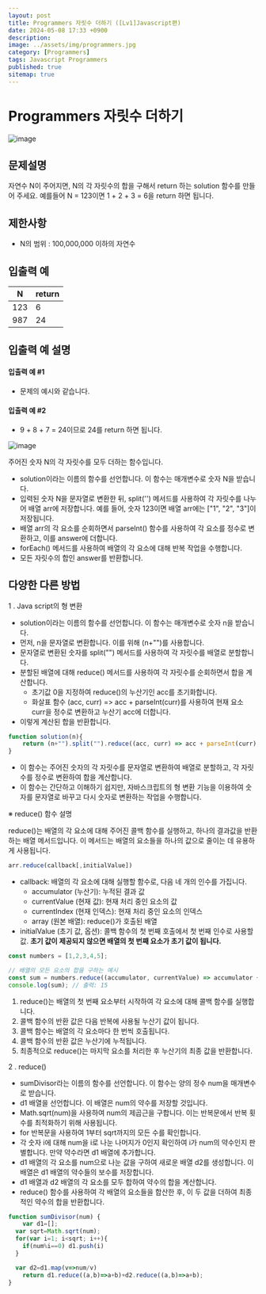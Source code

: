 ```yaml
---
layout: post
title: Programmers 자릿수 더하기 ([Lv1]Javascript편)
date: 2024-05-08 17:33 +0900
description: 
image: ../assets/img/programmers.jpg
category: [Programmers]
tags: Javascript Programmers
published: true
sitemap: true
---
```


# Programmers 자릿수 더하기

![image](https://github.com/gnlgk/gnlgk.github.io/assets/161431748/60578a9d-47b2-4b30-8f4e-318d2c30d415)

## 문제설명

자연수 N이 주어지면, N의 각 자릿수의 합을 구해서 return 하는 solution 함수를 만들어 주세요.
예를들어 N = 123이면 1 + 2 + 3 = 6을 return 하면 됩니다.

## 제한사항

* N의 범위 : 100,000,000 이하의 자연수

## 입출력 예

|N|return|
|---|---|
|123|6|
|987|24|

## 입출력 예 설명

#### 입출력 예 #1

* 문제의 예시와 같습니다.

#### 입출력 예 #2

* 9 + 8 + 7 = 24이므로 24를 return 하면 됩니다.

![image](https://github.com/gnlgk/gnlgk.github.io/assets/161431748/bd8657c3-1061-48b4-aa88-ca1c49d3006b)

주어진 숫자 N의 각 자릿수를 모두 더하는 함수입니다.

* solution이라는 이름의 함수를 선언합니다. 이 함수는 매개변수로 숫자 N을 받습니다.
* 입력된 숫자 N을 문자열로 변환한 뒤, split('') 메서드를 사용하여 각 자릿수를 나누어 배열 arr에 저장합니다. 예를 들어, 숫자 123이면 배열 arr에는 ["1", "2", "3"]이 저장됩니다.
* 배열 arr의 각 요소를 순회하면서 parseInt() 함수를 사용하여 각 요소를 정수로 변환하고, 이를 answer에 더합니다.
* forEach() 메서드를 사용하여 배열의 각 요소에 대해 반복 작업을 수행합니다.
* 모든 자릿수의 합인 answer를 반환합니다.

## 다양한 다른 방법

1 . Java script의 형 변환

* solution이라는 이름의 함수를 선언합니다. 이 함수는 매개변수로 숫자 n을 받습니다.
* 먼저, n을 문자열로 변환합니다. 이를 위해 (n+"")를 사용합니다.
* 문자열로 변환된 숫자를 split("") 메서드를 사용하여 각 자릿수를 배열로 분할합니다.
* 분할된 배열에 대해 reduce() 메서드를 사용하여 각 자릿수를 순회하면서 합을 계산합니다.
  - 초기값 0을 지정하여 reduce()의 누산기인 acc를 초기화합니다.
  - 화살표 함수 (acc, curr) => acc + parseInt(curr)를 사용하여 현재 요소 curr을 정수로 변환하고 누산기 acc에 더합니다.
* 이렇게 계산된 합을 반환합니다.

````javascript
function solution(n){
    return (n+"").split("").reduce((acc, curr) => acc + parseInt(curr), 0)
}
````

* 이 함수는 주어진 숫자의 각 자릿수를 문자열로 변환하여 배열로 분할하고, 각 자릿수를 정수로 변환하여 합을 계산합니다.
* 이 함수는 간단하고 이해하기 쉽지만, 자바스크립트의 형 변환 기능을 이용하여 숫자를 문자열로 바꾸고 다시 숫자로 변환하는 작업을 수행합니다.

※ reduce() 함수 설명

reduce()는 배열의 각 요소에 대해 주어진 콜백 함수를 실행하고, 하나의 결과값을 반환하는 배열 메서드입니다. 이 메서드는 배열의 요소들을 하나의 값으로 줄이는 데 유용하게 사용됩니다.

````javascript
arr.reduce(callback[,initialValue])
````

* callback: 배열의 각 요소에 대해 실행할 함수로, 다음 네 개의 인수를 가집니다.
  - accumulator (누산기): 누적된 결과 값
  - currentValue (현재 값): 현재 처리 중인 요소의 값
  - currentIndex (현재 인덱스): 현재 처리 중인 요소의 인덱스
  - array (원본 배열): reduce()가 호출된 배열
* initialValue (초기 값, 옵션): 콜백 함수의 첫 번째 호출에서 첫 번째 인수로 사용할 값. **초기 값이 제공되지 않으면 배열의 첫 번째 요소가 초기 값이 됩니다.**

````javascript
const numbers = [1,2,3,4,5];

// 배열의 모든 요소의 합을 구하는 예시
const sum = numbers.reduce((accumulator, currentValue) => accumulator + currentValue, 0);
console.log(sum); // 출력: 15
````

1. reduce()는 배열의 첫 번째 요소부터 시작하여 각 요소에 대해 콜백 함수를 실행합니다.
2. 콜백 함수의 반환 값은 다음 반복에 사용될 누산기 값이 됩니다.
3. 콜백 함수는 배열의 각 요소마다 한 번씩 호출됩니다.
4. 콜백 함수의 반환 값은 누산기에 누적됩니다.
5. 최종적으로 reduce()는 마지막 요소를 처리한 후 누산기의 최종 값을 반환합니다.

2 . reduce()

* sumDivisor라는 이름의 함수를 선언합니다. 이 함수는 양의 정수 num을 매개변수로 받습니다.
* d1 배열을 선언합니다. 이 배열은 num의 약수를 저장할 것입니다.
* Math.sqrt(num)을 사용하여 num의 제곱근을 구합니다. 이는 반복문에서 반복 횟수를 최적화하기 위해 사용됩니다.
* for 반복문을 사용하여 1부터 sqrt까지의 모든 수를 확인합니다.
* 각 숫자 i에 대해 num을 i로 나눈 나머지가 0인지 확인하여 i가 num의 약수인지 판별합니다. 만약 약수라면 d1 배열에 추가합니다.
* d1 배열의 각 요소를 num으로 나눈 값을 구하여 새로운 배열 d2를 생성합니다. 이 배열은 d1 배열의 약수들의 보수를 저장합니다.
* d1 배열과 d2 배열의 각 요소를 모두 합하여 약수의 합을 계산합니다.
* reduce() 함수를 사용하여 각 배열의 요소들을 합산한 후, 이 두 값을 더하여 최종적인 약수의 합을 반환합니다.

````javascript
function sumDivisor(num) {
    var d1=[];
  var sqrt=Math.sqrt(num);
  for(var i=1; i<sqrt; i++){
    if(num%i==0) d1.push(i)
  }

  var d2=d1.map(v=>num/v)
    return d1.reduce((a,b)=>a+b)+d2.reduce((a,b)=>a+b);
}
````
